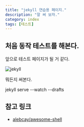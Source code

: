 ```yaml
---
title: "jekyll 연습용 페이지."
description: "잘 써 보자."
category: index
tags: [테스트]
---
```


## 처음 동작 테스트를 해본다.

앞으로 테스트 페이지가 될 거 같다.

![jekyll](http://wolfslittlestore.be/wp-content/uploads/2013/07/jekyll.png)

뭐든지 써본다.

jekyll serve --watch --drafts

## 참고 링크

* [alebcay/awesome-shell](https://github.com/alebcay/awesome-shell#zsh)
